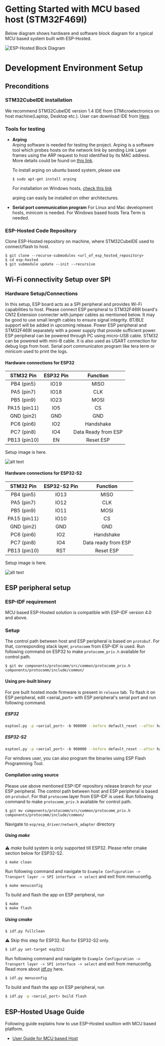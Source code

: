 # Getting Started with MCU based host (STM32F469I)
Below diagram shows hardware and software block diagram for a typical MCU based system built with ESP-Hosted.

![ESP-Hosted Block Diagram](./MCU_based_design.png)

# Development Environment Setup

## Preconditions

### STM32CubeIDE installation

We recommend STM32CubeIDE version 1.4 IDE from STMicroelectronics on host machine(Laptop, Desktop etc.). User can download IDE from [Here](https://www.st.com/en/development-tools/stm32cubeide.html#get-software).

### Tools for testing
* **Arping**  
	Arping software is needed for testing the project.
	Arping is a software tool which probes hosts on the network link by sending Link Layer frames using the ARP request to host identified by its MAC address. More details could be found on [this link](https://devconnected.com/arping-command-on-linux-explained/).

	To install arping on ubuntu based system, please use
	```
	$ sudo apt-get install arping
	```
	For installation on Windows hosts, [check this link](https://elifulkerson.com/projects/arp-ping.php)

	arping can easily be installed on other architectures.

* **Serial port communication program**
	For Linux and Mac development hosts, minicom is needed. For Windows based hosts Tera Term is needed.

### ESP-Hosted Code Repository
Clone ESP-Hosted repository on machine, where STM32CubeIDE used to connect/flash to host.
```
$ git clone --recurse-submodules <url_of_esp_hosted_repository>
$ cd esp-hosted
$ git submodule update --init --recursive
```

## Wi-Fi connectivity Setup over SPI
### Hardware Setup/Connections
In this setup, ESP board acts as a SPI peripheral and provides Wi-Fi capabilities to host. Please connect ESP peripheral to STM32F469I board's CN12 Extension connecter with jumper cables as mentioned below. It may be good to use small length cables to ensure signal integrity.
BT/BLE support will be added in upcoming release.
Power ESP peripheral and STM32F469I separately with a power supply that provide sufficient power. ESP peripheral can be powered through PC using micro-USB cable. STM32 can be powered with mini-B cable. It is also used as USART connection for debug logs from host. Serial port communicaton program like tera term or minicom used to print the logs.


#### Hardware connections for ESP32
| STM32 Pin | ESP32 Pin | Function |
|:----------:|:---------:|:--------:|
| PB4 (pin5) | IO19 | MISO |
| PA5 (pin7) | IO18 | CLK  |
| PB5 (pin9) | IO23 | MOSI |
| PA15 (pin11) | IO5 | CS |
| GND (pin2) | GND | GND |
| PC6 (pin6) | IO2 | Handshake |
| PC7 (pin8) | IO4 | Data Ready from ESP |
| PB13 (pin10) | EN | Reset ESP |

Setup image is here.

![alt text](stm32_esp_setup.jpg "setup of STM32F469I as host and ESP32 as peripheral")

#### Hardware connections for ESP32-S2
| STM32 Pin | ESP32-S2 Pin | Function |
|:---------:|:-----------:|:--------:|
| PB4  (pin5) | IO13 | MISO |
| PA5  (pin7) | IO12 | CLK |
| PB5  (pin9) | IO11 | MOSI |
| PA15 (pin11)| IO10 | CS |
| GND  (pin2) | GND | GND |
| PC6  (pin6) | IO2 | Handshake |
| PC7  (pin8) | IO4 | Data ready from ESP |
| PB13  (pin10) | RST | Reset ESP |

Setup image is here.

![alt text](stm_esp32_s2_setup.jpg "Setup of STM32F469I as host and ESP32-S2 as peripheral")

## ESP peripheral setup
### ESP-IDF requirement
MCU based ESP-Hosted solution is compatible with ESP-IDF version 4.0 and above.

### Setup
The control path between host and ESP peripheral is based on `protobuf`. For that, corresponding stack layer, `protocomm` from ESP-IDF is used. Run following command on ESP32 to make `protocomm_priv.h` available for control path.
```
$ git mv components/protocomm/src/common/protocomm_priv.h components/protocomm/include/common/
```

#### Using pre-built binary
For pre built hosted mode firmware is present in `release` tab. To flash it on ESP peripheral, edit <serial_port> with ESP peripheral's serial port and run following command.
##### ESP32
```sh
esptool.py -p <serial_port> -b 960000 --before default_reset --after hard_reset write_flash --flash_mode dio --flash_freq 40m --flash_size detect 0x8000 partition-table_spi_v0.3.bin 0x1000 bootloader_spi_v0.3.bin 0x10000 esp_hosted_firmware_spi_v0.3.bin
```
##### ESP32-S2
```sh
esptool.py -p <serial_port> -b 960000 --before default_reset --after hard_reset --chip esp32s2  write_flash --flash_mode dio --flash_size detect --flash_freq 80m 0x1000 bootloader_spi_v0.3.bin 0x8000 build/partition_table/partition-table_spi_v0.3.bin 0x10000 esp_hosted_firmware_spi_v0.3.bin
```
For windows user, you can also program the binaries using ESP Flash Programming Tool.

#### Compilation using source
Please use above mentioned ESP-IDF repository release branch for your ESP peripheral.
The control path between host and ESP peripheral is based on `protobuf`. For that `protocomm` layer from ESP-IDF is used. Run following command to make `protocomm_priv.h` available for control path.
```
$ git mv components/protocomm/src/common/protocomm_priv.h components/protocomm/include/common/
```

Navigate to `esp/esp_driver/network_adapter` directory
##### Using make

:warning: *make* build system is only supported till ESP32. Please refer cmake section below for ESP32-S2.

```
$ make clean
```

Run following command and navigate to `Example Configuration ->  Transport layer -> SPI interface -> select` and exit from menuconfig.
```
$ make menuconfig
```

To build and flash the app on ESP peripheral, run

```sh
$ make
$ make flash
```
##### Using cmake

```
$ idf.py fullclean
```
:warning: Skip this step for ESP32. Run for ESP32-S2 only.
```
$ idf.py set-target esp32s2
```

Run following command and navigate to `Example Configuration -> Transport layer -> SPI interface -> select` and exit from menuconfig. Read more about [idf.py](https://docs.espressif.com/projects/esp-idf/en/latest/esp32s2/api-guides/build-system.html#using-the-build-system) here.
```
$ idf.py menuconfig
```

To build and flash the app on ESP peripheral, run

```sh
$ idf.py -p <serial_port> build flash
```

## ESP-Hosted Usage Guide
Following guide explains how to use ESP-Hosted soultion with MCU based platform.
* [User Guide for MCU based Host](./Getting_started.md)
